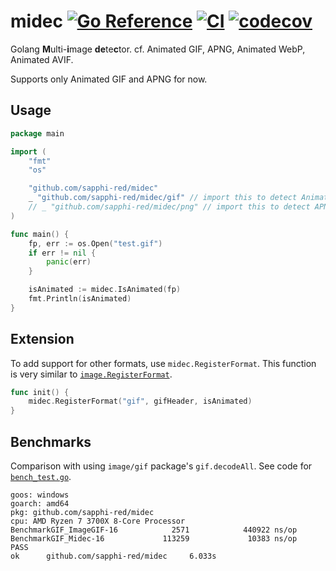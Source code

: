 # midec [![Go Reference](https://pkg.go.dev/badge/github.com/sapphi-red/midec.svg)](https://pkg.go.dev/github.com/sapphi-red/midec) [![CI](https://github.com/sapphi-red/midec/actions/workflows/main.yaml/badge.svg)](https://github.com/sapphi-red/midec/actions/workflows/main.yaml) [![codecov](https://codecov.io/gh/sapphi-red/midec/branch/main/graph/badge.svg?token=H9T7BGUQ7V)](https://codecov.io/gh/sapphi-red/midec)

Golang **M**ulti-**i**mage **de**te**c**tor.
cf. Animated GIF, APNG, Animated WebP, Animated AVIF.

Supports only Animated GIF and APNG for now.

## Usage
```go
package main 

import (
	"fmt"
	"os"

	"github.com/sapphi-red/midec"
	_ "github.com/sapphi-red/midec/gif" // import this to detect Animated GIF
	// _ "github.com/sapphi-red/midec/png" // import this to detect APNG
)

func main() {
	fp, err := os.Open("test.gif")
	if err != nil {
		panic(err)
	}

	isAnimated := midec.IsAnimated(fp)
	fmt.Println(isAnimated)
}
```

## Extension
To add support for other formats, use `midec.RegisterFormat`.
This function is very similar to [`image.RegisterFormat`](https://golang.org/pkg/image/#RegisterFormat).

```go
func init() {
	midec.RegisterFormat("gif", gifHeader, isAnimated)
}
```

## Benchmarks
Comparison with using `image/gif` package's `gif.decodeAll`. See code for [`bench_test.go`](https://github.com/sapphi-red/midec/blob/main/bench_test.go).
```text
goos: windows
goarch: amd64
pkg: github.com/sapphi-red/midec
cpu: AMD Ryzen 7 3700X 8-Core Processor
BenchmarkGIF_ImageGIF-16            2571            440922 ns/op
BenchmarkGIF_Midec-16             113259             10383 ns/op
PASS
ok      github.com/sapphi-red/midec     6.033s
```
